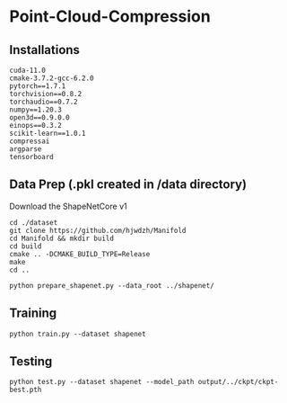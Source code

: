 # Point-Cloud-Compression

## Installations
```
cuda-11.0
cmake-3.7.2-gcc-6.2.0
pytorch==1.7.1 
torchvision==0.8.2 
torchaudio==0.7.2 
numpy==1.20.3 
open3d==0.9.0.0 
einops==0.3.2 
scikit-learn==1.0.1 
compressai 
argparse
tensorboard
```

## Data Prep (.pkl created in /data directory)
Download the ShapeNetCore v1 
```
cd ./dataset
git clone https://github.com/hjwdzh/Manifold
cd Manifold && mkdir build
cd build 
cmake .. -DCMAKE_BUILD_TYPE=Release
make 
cd ..
```
```
python prepare_shapenet.py --data_root ../shapenet/
```

## Training
```
python train.py --dataset shapenet
```

## Testing
```
python test.py --dataset shapenet --model_path output/../ckpt/ckpt-best.pth
```
